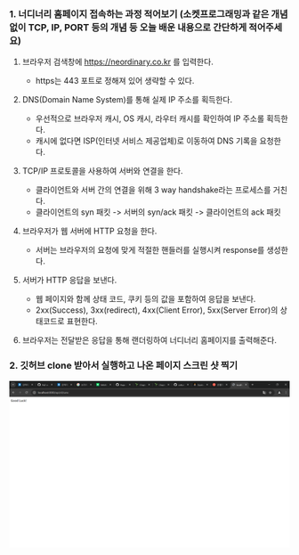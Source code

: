 ### 1. 너디너리 홈페이지 접속하는 과정 적어보기 (소켓프로그래밍과 같은 개념 없이 TCP, IP, PORT 등의 개념 등 오늘 배운 내용으로 간단하게 적어주세요)

1. 브라우저 검색창에 https://neordinary.co.kr 를 입력한다.
   - https는 443 포트로 정해져 있어 생략할 수 있다.


2. DNS(Domain Name System)를 통해 실제 IP 주소를 획득한다.
   - 우선적으로 브라우저 캐시, OS 캐시, 라우터 캐시를 확인하여 IP 주소롤 획득한다.
   - 캐시에 없다면 ISP(인터넷 서비스 제공업체)로 이동하여 DNS 기록을 요청한다.


3. TCP/IP 프로토콜을 사용하여 서버와 연결을 한다.
   - 클라이언트와 서버 간의 연결을 위해 3 way handshake라는 프로세스를 거친다.
   - 클라이언트의 syn 패킷 -> 서버의 syn/ack 패킷 -> 클라이언트의 ack 패킷


4. 브라우저가 웹 서버에 HTTP 요청을 한다.
   - 서버는 브라우저의 요청에 맞게 적절한 핸들러를 실행시켜 response를 생성한다.


5. 서버가 HTTP 응답을 보낸다.
   - 웹 페이지와 함께 상태 코드, 쿠키 등의 값을 포함하여 응답을 보낸다.
   - 2xx(Success), 3xx(redirect), 4xx(Client Error), 5xx(Server Error)의 상태코드로 표현한다.


6. 브라우저는 전달받은 응답을 통해 랜더링하여 너디너리 홈페이지를 출력해준다.

### 2. 깃허브 clone 받아서 실행하고 나온 페이지 스크린 샷 찍기

![img.png](img.png)